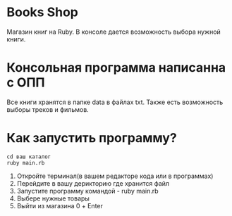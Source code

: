 # Books Shop

Магазин книг на Ruby.
В консоле дается возможность выбора нужной книги. 

# Консольная программа написанна c ОПП

Все книги хранятся в папке data в файлах txt. Также есть возможность выборы треков и фильмов. 

# Как запустить программу?

```
cd ваш каталог
ruby main.rb
```

1. Откройте терминал(в вашем редакторе кода или в программах)
2. Перейдите в вашу дерикторию где хранится файл
3. Запустите программу командой - ruby main.rb
4. Выбере нужные товары
5. Выйти из магазина 0 + Enter
